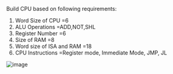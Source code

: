 Build CPU based on following requirements:
1. Word Size of CPU =6
2. ALU Operations =ADD,NOT,SHL
3. Register Number =6
4. Size of RAM =8
5. Word size of ISA and RAM =18
6. CPU Instructions =Register mode, Immediate Mode, JMP, JL


![image](https://github.com/sirajamsamira17/6bit-CPU-Design/assets/84776328/45cc6ab6-5f2f-4c2f-a6e9-e9a74e3122a3)

































































